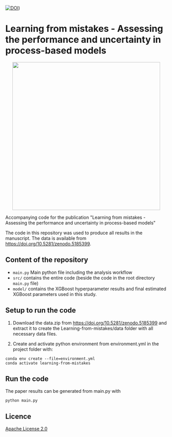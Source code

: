 [![DOI](https://zenodo.org/badge/DOI/10.5281/zenodo.5763568.svg)](https://doi.org/10.5281/zenodo.5763568))
# Learning from mistakes - Assessing the performance and uncertainty in process-based models
<p align="center">
  <img width="460" src="https://github.com/MoritzFeigl/Learning-from-mistakes/blob/master/learning%20from%20mistakes.png">
</p>

Accompanying code for the publication "Learning from mistakes - Assessing the performance and uncertainty in process-based models"

The code in this repository was used to produce all results in the manuscript. The data is available from https://doi.org/10.5281/zenodo.5185399.

## Content of the repository
- `main.py` Main python file including the analysis workflow
- `src/` contains the entire code (beside the code in the root directory `main.py` file)
- `model/` contains the XGBoost hyperparameter results and final estimated XGBoost parameters used in this study.  

## Setup to run the code

1. Download the data.zip from https://doi.org/10.5281/zenodo.5185399 and extract it to create the Learning-from-mistakes/data folder with all necessary data files.

2. Create and activate python environment from environment.yml in the project folder with:
  ```
  conda env create --file=environment.yml
  conda activate learning-from-mistakes
  ```

## Run the code
The paper results can be generated from main.py with
```
python main.py
```


## Licence
[Apache License 2.0](https://github.com/MoritzFeigl/Learning-from-mistakes/blob/master/LICENSE)
